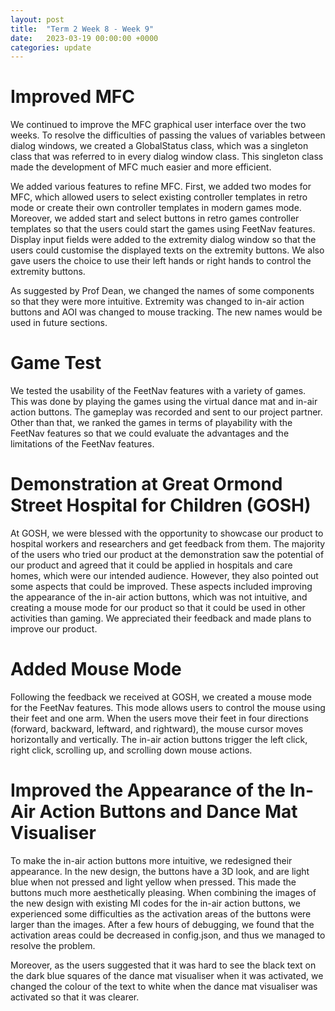 ```yaml
---
layout: post
title:  "Term 2 Week 8 - Week 9"
date:   2023-03-19 00:00:00 +0000
categories: update
---
```


# Improved MFC

We continued to improve the MFC graphical user interface over the two weeks. To resolve the difficulties of passing the values of variables between dialog windows, we created a GlobalStatus class, which was a singleton class that was referred to in every dialog window class. This singleton class made the development of MFC much easier and more efficient. 

We added various features to refine MFC. First, we added two modes for MFC, which allowed users to select existing controller templates in retro mode or create their own controller templates in modern games mode. Moreover, we added start and select buttons in retro games controller templates so that the users could start the games using FeetNav features. Display input fields were added to the extremity dialog window so that the users could customise the displayed texts on the extremity buttons. We also gave users the choice to use their left hands or right hands to control the extremity buttons.

As suggested by Prof Dean, we changed the names of some components so that they were more intuitive. Extremity was changed to in-air action buttons and AOI was changed to mouse tracking. The new names would be used in future sections.

# Game Test

We tested the usability of the FeetNav features with a variety of games. This was done by playing the games using the virtual dance mat and in-air action buttons. The gameplay was recorded and sent to our project partner. Other than that, we ranked the games in terms of playability with the FeetNav features so that we could evaluate the advantages and the limitations of the FeetNav features.

# Demonstration at Great Ormond Street Hospital for Children (GOSH)

At GOSH, we were blessed with the opportunity to showcase our product to hospital workers and researchers and get feedback from them. The majority of the users who tried our product at the demonstration saw the potential of our product and agreed that it could be applied in hospitals and care homes, which were our intended audience. However, they also pointed out some aspects that could be improved. These aspects included improving the appearance of the in-air action buttons, which was not intuitive, and creating a mouse mode for our product so that it could be used in other activities than gaming. We appreciated their feedback and made plans to improve our product.

# Added Mouse Mode

Following the feedback we received at GOSH, we created a mouse mode for the FeetNav features. This mode allows users to control the mouse using their feet and one arm. When the users move their feet in four directions (forward, backward, leftward, and rightward), the mouse cursor moves horizontally and vertically. The in-air action buttons trigger the left click, right click, scrolling up, and scrolling down mouse actions. 

# Improved the Appearance of the In-Air Action Buttons and Dance Mat Visualiser

To make the in-air action buttons more intuitive, we redesigned their appearance. In the new design, the buttons have a 3D look, and are light blue when not pressed and light yellow when pressed. This made the buttons much more aesthetically pleasing. When combining the images of the new design with existing MI codes for the in-air action buttons, we experienced some difficulties as the activation areas of the buttons were larger than the images. After a few hours of debugging, we found that the activation areas could be decreased in config.json, and thus we managed to resolve the problem.

Moreover, as the users suggested that it was hard to see the black text on the dark blue squares of the dance mat visualiser when it was activated, we changed the colour of the text to white when the dance mat visualiser was activated so that it was clearer.
